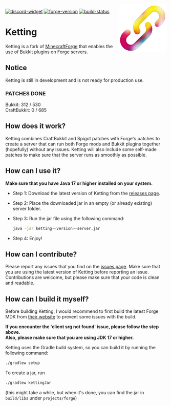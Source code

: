 [discord-widget]: https://canary.discord.com/api/guilds/1172551819138965605/widget.png
[discord-invite]: https://discord.kettingpowered.org/
[forge-version]: https://img.shields.io/badge/1.20.2--48.0.39-none?logo=data%3Aimage%2Fpng%3Bbase64%2CiVBORw0KGgoAAAANSUhEUgAAABAAAAAQCAYAAAAf8%2F9hAAAAAXNSR0IArs4c6QAAAARnQU1BAACxjwv8YQUAAAAJcEhZcwAADsMAAA7DAcdvqGQAAAAZdEVYdFNvZnR3YXJlAHBhaW50Lm5ldCA0LjAuMjCGJ1kDAAACoElEQVQ4T22SeU8aURTF%2FULGtNRWWVQY9lXABWldIDPIMgVbNgEVtaa0damiqGBdipXaJcY2ofEf4ycbTt97pVAabzK5b27u%2BZ377kwXgK77QthRy7OfXbeJM%2BttqKSXN8sdwbT%2FA0L7elmsYqrPHZmROLPh5YkV4oEBwaKuHj%2ByyJptLDoAhbq3O1V1XCVObY3FL24mfn5oRPrcwSCRfQOyNWcjVjZdCbtcdwcgXrXUspdOKbDN%2FXE9tiBJMhXHT60gUIT2dMhcDLMc3NVKQklz0QIkf5qlyEcO6Qs7yPhMJB4amDMFimQSmqNlE8SKAZFzDfxHfVILIIZ10sJ3OwIbcqSuiOjchkzNCboHev9o2YhgiUP8mxnLN24I6%2F3ghYdtQG5iUMpFBuCP9iKwLsfiLyeCp2rMnZgwX3NArGoxW1Ridl%2BBzLEVKa8KSxOqNmDdz0kFnxaLHhWEgAyZigWhHXL%2BpEDy2ozsDxv8vAzTnh7w5kcghqCaFmCT10of4iPIT2mRdPUh4HoCcVwBH%2F8Ac2kzUkEV5r3EfVSOvbAJa5NDyI0r2oDtWb1EClh%2BOoC3Pg7v%2FBw7p939yI4rsRW2Y3lKh01eh7WpIRyKZqzyjjYgPdIvlaMWRqYuG7wWryYHsRM0sFolZiPvQ3jheIwSmSBPdkByG%2FB6Wi3RYiVmRX7GiAPiUCRisii8D%2BjZNKvPBrHCW1GY0bAz6WkDCtOaSyKQFsi4K5NqNiZtehN2Y5uAShETqolhBqJXpfdPuPsuWwAaRdHSkxdc11mPqkGnyY4pyKbpl1GyJ0Pel7yqBoFcF3zqno5f%2Bd8ohYy9Sx7lzQpxo1eirluCDgt%2B%2B00p6uxttrG4F%2FA39sJGZWZMfrcp6O6%2B5kaVzXJHAOj6DeSs8qw5o8oxAAAAAElFTkSuQmCC&labelColor=4e4e4e&color=2d2d2d
[forge-commit]: https://github.com/MinecraftForge/MinecraftForge/commit/0d820ed
[build-status]: https://img.shields.io/github/actions/workflow/status/kettingpowered/Ketting-1-20-x/build_and_release.yml
[build-link]: https://github.com/kettingpowered/Ketting-1-20-x/actions

<img align="right" src="./assets/ketting.png?raw=true" height="150" width="150">

[![discord-widget][]][discord-invite]
[![forge-version][]][forge-commit]
[![build-status][]][build-link]

# Ketting

Ketting is a fork of [MinecraftForge](https://github.com/MinecraftForge/MinecraftForge/)
that enables the use of Bukkit plugins on Forge servers.

## Notice

Ketting is still in development and is not ready for production use.

### PATCHES DONE
Bukkit: 312 / 530
<br>
CraftBukkit: 0 / 685

## How does it work?

Ketting combines CraftBukkit and Spigot patches with Forge's patches
to create a server that can run both Forge mods and Bukkit plugins together
(hopefully) without any issues. Ketting will also include some self-made patches
to make sure that the server runs as smoothly as possible.

## How can I use it?

<b>Make sure that you have Java 17 or higher installed on your system.</b>

- Step 1: Download the latest version of Ketting from the [releases page](https://github.com/kettingpowered/Ketting-1-20-x/releases).

- Step 2: Place the downloaded jar in an empty (or already existing) server folder.

- Step 3: Run the jar file using the following command:
  ```bash
  java -jar ketting-<version>-server.jar
  ```

- Step 4: Enjoy!

## How can I contribute?

Please report any issues that you find on the [issues page](https://github.com/kettingpowered/Ketting-1-20-x/issues).
Make sure that you are using the latest version of Ketting before reporting an issue.
Contributions are welcome, but please make sure that your code is clean and readable.

## How can I build it myself?

Before building Ketting, I would recommend to first build the latest
Forge MDK from [their website](https://files.minecraftforge.net/net/minecraftforge/forge/index_1.20.2.html) to prevent some issues with the build.
<br>

<b>If you encounter the 'client srg not found' issue, please follow the step above.</b>
<br>
<b>Also, please make sure that you are using JDK 17 or higher.</b>

Ketting uses the Gradle build system, so you can build it by running the following command:

```bash
./gradlew setup
```
To create a jar, run

```bash
./gradlew kettingJar
```
(this might take a while, but when it's done, you can find the jar in `build/libs` under `projects/forge`)
